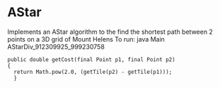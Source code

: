 # AStar
Implements an AStar algorithm to the find the shortest path between 2 points on a 3D grid of Mount Helens
To run: 
java Main AStarDiv_912309925_999230758

```
public double getCost(final Point p1, final Point p2)
{
  return Math.pow(2.0, (getTile(p2) - getTile(p1)));
  }
```
